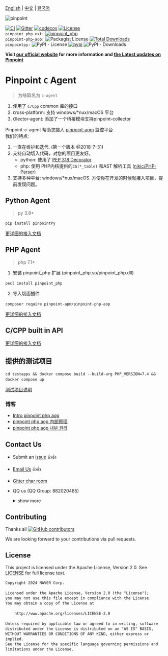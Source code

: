 [English](Readme.md) | [中文](Readme-CN.md) | [한국어](Readme-KR.md)

![pinpoint](images/logo.png)

[![CI](https://github.com/pinpoint-apm/pinpoint-c-agent/actions/workflows/main.yml/badge.svg)](https://github.com/pinpoint-apm/pinpoint-c-agent/actions/workflows/main.yml) [![Gitter](https://badges.gitter.im/naver/pinpoint-c-agent.svg)](https://gitter.im/naver/pinpoint-c-agent?utm_source=badge&utm_medium=badge&utm_campaign=pr-badge) [![codecov](https://codecov.io/gh/pinpoint-apm/pinpoint-c-agent/branch/master/graph/badge.svg?token=KswbmFvWp3)](https://codecov.io/gh/pinpoint-apm/pinpoint-c-agent) [![License](https://img.shields.io/github/license/pinpoint-apm/pinpoint-c-agent)](LICENSE) \
`pinpoint_php_ext:` [![pinpoint_php](https://img.shields.io/badge/php-7.1~8.3-8892BF)](https://pecl.php.net/package/pinpoint_php)\
`pinpoint-php-aop:` ![Packagist License](https://img.shields.io/packagist/l/pinpoint-apm/pinpoint-php-aop)
 [![Total Downloads](https://img.shields.io/packagist/dt/pinpoint-apm/pinpoint-php-aop.svg?style=flat-square)](https://packagist.org/packages/pinpoint-apm/pinpoint-php-aop)\
`pinpointpy:` ![PyPI - License](https://img.shields.io/pypi/l/pinpointpy)
 [![pypi](https://badge.fury.io/py/pinpointpy.svg)](https://pypi.org/project/pinpointpy/)
![PyPI - Downloads](https://img.shields.io/pypi/dm/pinpointpy)


**Visit [our official website](http://pinpoint-apm.github.io/pinpoint/) for more information and [the Latest updates on Pinpoint](https://pinpoint-apm.github.io/pinpoint/news.html)**  


# Pinpoint `C` Agent

> 为啥取名为 `c-agent`

1. 使用了 `C/Cpp` common 库的接口
2. `C`ross-platform: 支持 windows/*nux/macOS 平台
3. `C`llector-agent: 添加了一个桥接模块支持pinpoint-collector

Pinpoint-c-agent 帮助您接入 [pinpoint-apm](https://github.com/pinpoint-apm/pinpoint) 监控平台.\
我们的特点:
1. 一直在维护和迭代. (第一个版本 @2018-7-31)
2. 支持自动切入代码，对您的项目更友好。
    - python: 使用了 [PEP 318 Decorator](https://peps.python.org/pep-0318/) 
    - php: 使用  PHP内核提供的`CG(*_table)` 和AST 解析工具 ([nikic/PHP-Parser](https://github.com/nikic/PHP-Parser))
3. 支持多种平台: windows/*nux/macOS. 方便你在开发的时候就接入项目，提前发现问题。

## Python Agent

> py 3.8+

`pip install pinpointPy`

[更详细的接入文档](DOC/PY/Readme.md) 

## PHP Agent

> php 7.1+

1. 安装 pinpoint_php 扩展 (pinpoint_php.so/pinpoint_php.dll)

` pecl install pinpoint_php `

2. 导入切面插件

`composer require pinpoint-apm/pinpoint-php-aop`

[更详细的接入文档](DOC/PHP/Readme.md) 

## C/CPP built in API

[更详细的接入文档](DOC/C-CPP/Readme.md)


## 提供的测试项目

`cd testapps && docker compose build --build-arg PHP_VERSION=7.4 && docker compose up`

[测试项目说明](/testapps/readme.md)

### 博客 

- [Intro pinpoint php aop](https://github.com/pinpoint-apm/pinpoint-php-aop/wiki/Intro-pinpoint-php-aop)
- [pinpoint php aop 内部原理](https://github.com/pinpoint-apm/pinpoint-php-aop/wiki/pinpoint-php-aop-%E5%86%85%E9%83%A8%E5%8E%9F%E7%90%86)
- [pinpoint php aop 내부 원리](https://github.com/pinpoint-apm/pinpoint-php-aop/wiki/pinpoint-php-aop-%EB%82%B4%EB%B6%80-%EC%9B%90%EB%A6%AC)


## Contact Us

* Submit an [issue](https://github.com/pinpoint-apm/pinpoint-c-agent/issues) 👍👍
* [Email Us](mailto:dl_cd_pinpoint@navercorp.com)   👍👍
* [Gitter char room](https://gitter.im/naver/pinpoint-c-agent)
* QQ us (QQ Group: 882020485)
    <details>
    <summary> show more 
    </summary>

    |          QQ Group1: 897594820          |          QQ Group2: 812507584           |          QQ Group3: 882020485           |               DING Group : 21981598                |
    | :------------------------------------: | :-------------------------------------: | :-------------------------------------: | :------------------------------------------------: |
    | ![QQ Group1](images/NAVERPinpoint.png) | ![QQ Group2](images/NAVERPinpoint2.png) | ![QQ Group3](images/NAVERPinpoint3.png) | ![DING Group](images/NaverPinpoint交流群-DING.jpg) |
</details>

## Contributing

Thanks all [![GitHub contributors](https://img.shields.io/github/contributors/pinpoint-apm/pinpoint-c-agent)](https://github.com/pinpoint-apm/pinpoint-c-agent/graphs/contributors)

We are looking forward to your contributions via pull requests.

## License
This project is licensed under the Apache License, Version 2.0.
See [LICENSE](LICENSE) for full license text.

```
Copyright 2024 NAVER Corp.

Licensed under the Apache License, Version 2.0 (the "License");
you may not use this file except in compliance with the License.
You may obtain a copy of the License at

    http://www.apache.org/licenses/LICENSE-2.0

Unless required by applicable law or agreed to in writing, software
distributed under the License is distributed on an "AS IS" BASIS,
WITHOUT WARRANTIES OR CONDITIONS OF ANY KIND, either express or implied.
See the License for the specific language governing permissions and
limitations under the License.
```
